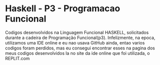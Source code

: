 # Haskell - P3 - Programacao Funcional
 Codigos desenvolvidos na Linguagem Funcional HASKELL, solicitados durante a cadeira de Programação Funcional(p3). Infelizmente, na epoca, utilizamos uma IDE online e eu nao usava GitHub ainda, entao varios codigos foram perdidos, mas eu consegui encontrar esses na pagina dos meus codigos desenvolvidos la no site da ide online que foi utilizada, o REPLIT.com
